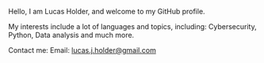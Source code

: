 Hello, I am Lucas Holder, and welcome to my GitHub profile.

My interests include a lot of languages and topics, including: Cybersecurity, Python, Data analysis and much more.

Contact me:
Email: lucas.j.holder@gmail.com

<!---
lucas-j-holder/lucas-j-holder is a ✨ special ✨ repository because its `README.md` (this file) appears on your GitHub profile.
You can click the Preview link to take a look at your changes.
--->
